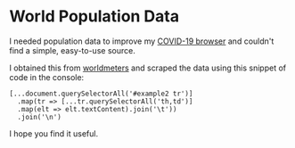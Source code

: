 # World Population Data

I needed population data to improve my [COVID-19 browser](https://tinyurl.com/covid19-browser) 
and couldn't find a simple, easy-to-use source.

I obtained this from [worldmeters](https://www.worldometers.info/world-population/population-by-country/)
and scraped the data using this snippet of code in the console:

```
[...document.querySelectorAll('#example2 tr')]
  .map(tr => [...tr.querySelectorAll('th,td')]
  .map(elt => elt.textContent).join('\t'))
  .join('\n')
```

I hope you find it useful.